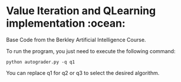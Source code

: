 <h1>Value Iteration and QLearning implementation :ocean:</h1>

<p>Base Code from the Berkley Artificial Intelligence Course.</p> 

<p>To run the program, you just need to execute the following command:</p>

```
python autograder.py -q q1
```

<p>You can replace q1 for q2 or q3 to select the desired algorithm.</p>
